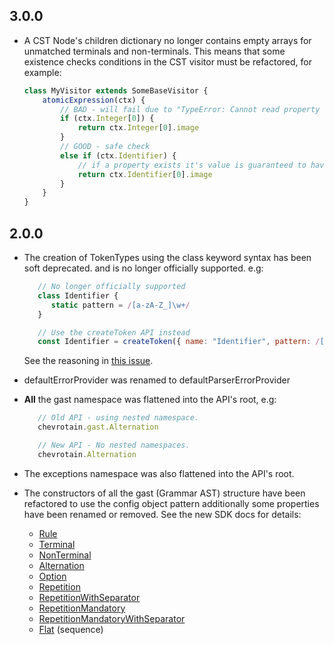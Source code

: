 ## 3.0.0

- A CST Node's children dictionary no longer contains empty arrays
  for unmatched terminals and non-terminals. This means that some existence checks
  conditions in the CST visitor must be refactored, for example:

  ```javascript
  class MyVisitor extends SomeBaseVisitor {
      atomicExpression(ctx) {
          // BAD - will fail due to "TypeError: Cannot read property '0' of undefined"
          if (ctx.Integer[0]) {
              return ctx.Integer[0].image
          }
          // GOOD - safe check
          else if (ctx.Identifier) {
              // if a property exists it's value is guaranteed to have at least one element.
              return ctx.Identifier[0].image
          }
      }
  }
  ```



## 2.0.0

- The creation of TokenTypes using the class keyword syntax has been soft deprecated.
  and is no longer officially supported.
  e.g:
  ```javascript
     // No longer officially supported
     class Identifier {
        static pattern = /[a-zA-Z_]\w+/
     }

     // Use the createToken API instead
     const Identifier = createToken({ name: "Identifier", pattern: /[a-zA-Z_]\w+/ })
  ```
  See the reasoning in [this issue](https://github.com/SAP/chevrotain/issues/653).


- defaultErrorProvider was renamed to defaultParserErrorProvider

- **All** the gast namespace was flattened into the API's root, e.g:
  ```javascript
     // Old API - using nested namespace.
     chevrotain.gast.Alternation

     // New API - No nested namespaces.
     chevrotain.Alternation
  ```

- The exceptions namespace was also flattened into the API's root.

- The constructors of all the gast (Grammar AST) structure have been
  refactored to use the config object pattern additionally some properties have been renamed or removed.
  See the new SDK docs for details:
   * [Rule](https://sap.github.io/chevrotain/documentation/2_0_0/classes/rule.html)
   * [Terminal](https://sap.github.io/chevrotain/documentation/2_0_0/classes/terminal.html)
   * [NonTerminal](https://sap.github.io/chevrotain/documentation/2_0_0/classes/nonterminal.html)
   * [Alternation](https://sap.github.io/chevrotain/documentation/2_0_0/classes/alternation.html)
   * [Option](https://sap.github.io/chevrotain/documentation/2_0_0/classes/option.html)
   * [Repetition](https://sap.github.io/chevrotain/documentation/2_0_0/classes/repetition.html)
   * [RepetitionWithSeparator](https://sap.github.io/chevrotain/documentation/2_0_0/classes/repetitionwithseparator.html)
   * [RepetitionMandatory](https://sap.github.io/chevrotain/documentation/2_0_0/classes/repetitionmandatory.html)
   * [RepetitionMandatoryWithSeparator](https://sap.github.io/chevrotain/documentation/2_0_0/classes/repetitionmandatorywithseparator.html)
   * [Flat](https://sap.github.io/chevrotain/documentation/2_0_0/classes/flat.html) (sequence)

